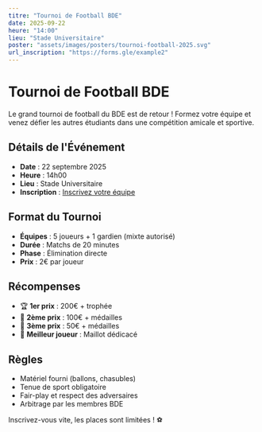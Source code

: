 ```yaml
---
titre: "Tournoi de Football BDE"
date: 2025-09-22
heure: "14:00"
lieu: "Stade Universitaire"
poster: "assets/images/posters/tournoi-football-2025.svg"
url_inscription: "https://forms.gle/example2"
---
```


# Tournoi de Football BDE

Le grand tournoi de football du BDE est de retour ! Formez votre équipe et venez défier les autres étudiants dans une compétition amicale et sportive.

## Détails de l'Événement
- **Date** : 22 septembre 2025
- **Heure** : 14h00
- **Lieu** : Stade Universitaire
- **Inscription** : [Inscrivez votre équipe](https://forms.gle/example2)

## Format du Tournoi
- **Équipes** : 5 joueurs + 1 gardien (mixte autorisé)
- **Durée** : Matchs de 20 minutes
- **Phase** : Élimination directe
- **Prix** : 2€ par joueur

## Récompenses
- 🏆 **1er prix** : 200€ + trophée
- 🥈 **2ème prix** : 100€ + médailles
- 🥉 **3ème prix** : 50€ + médailles
- 🎁 **Meilleur joueur** : Maillot dédicacé

## Règles
- Matériel fourni (ballons, chasubles)
- Tenue de sport obligatoire
- Fair-play et respect des adversaires
- Arbitrage par les membres BDE

Inscrivez-vous vite, les places sont limitées ! ⚽
